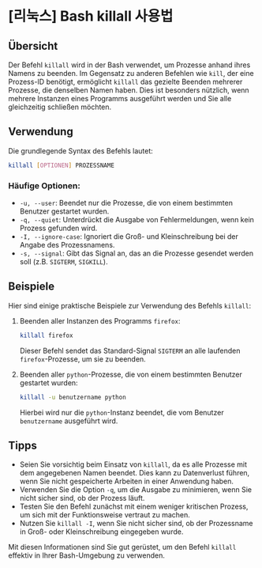 # [리눅스] Bash killall 사용법

## Übersicht
Der Befehl `killall` wird in der Bash verwendet, um Prozesse anhand ihres Namens zu beenden. Im Gegensatz zu anderen Befehlen wie `kill`, der eine Prozess-ID benötigt, ermöglicht `killall` das gezielte Beenden mehrerer Prozesse, die denselben Namen haben. Dies ist besonders nützlich, wenn mehrere Instanzen eines Programms ausgeführt werden und Sie alle gleichzeitig schließen möchten.

## Verwendung
Die grundlegende Syntax des Befehls lautet:

```bash
killall [OPTIONEN] PROZESSNAME
```

### Häufige Optionen:
- `-u, --user`: Beendet nur die Prozesse, die von einem bestimmten Benutzer gestartet wurden.
- `-q, --quiet`: Unterdrückt die Ausgabe von Fehlermeldungen, wenn kein Prozess gefunden wird.
- `-I, --ignore-case`: Ignoriert die Groß- und Kleinschreibung bei der Angabe des Prozessnamens.
- `-s, --signal`: Gibt das Signal an, das an die Prozesse gesendet werden soll (z.B. `SIGTERM`, `SIGKILL`).

## Beispiele
Hier sind einige praktische Beispiele zur Verwendung des Befehls `killall`:

1. Beenden aller Instanzen des Programms `firefox`:

   ```bash
   killall firefox
   ```

   Dieser Befehl sendet das Standard-Signal `SIGTERM` an alle laufenden `firefox`-Prozesse, um sie zu beenden.

2. Beenden aller `python`-Prozesse, die von einem bestimmten Benutzer gestartet wurden:

   ```bash
   killall -u benutzername python
   ```

   Hierbei wird nur die `python`-Instanz beendet, die vom Benutzer `benutzername` ausgeführt wird.

## Tipps
- Seien Sie vorsichtig beim Einsatz von `killall`, da es alle Prozesse mit dem angegebenen Namen beendet. Dies kann zu Datenverlust führen, wenn Sie nicht gespeicherte Arbeiten in einer Anwendung haben.
- Verwenden Sie die Option `-q`, um die Ausgabe zu minimieren, wenn Sie nicht sicher sind, ob der Prozess läuft.
- Testen Sie den Befehl zunächst mit einem weniger kritischen Prozess, um sich mit der Funktionsweise vertraut zu machen.
- Nutzen Sie `killall -I`, wenn Sie nicht sicher sind, ob der Prozessname in Groß- oder Kleinschreibung eingegeben wurde.

Mit diesen Informationen sind Sie gut gerüstet, um den Befehl `killall` effektiv in Ihrer Bash-Umgebung zu verwenden.